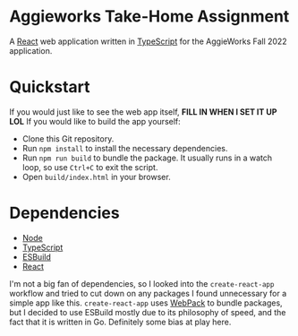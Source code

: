 # Aggieworks Take-Home Assignment
A [React](https://reactjs.org/) web application written in [TypeScript](https://www.typescriptlang.org/) for the AggieWorks Fall 2022 application.

# Quickstart
If you would just like to see the web app itself, __FILL IN WHEN I SET IT UP LOL__
If you would like to build the app yourself:
 - Clone this Git repository.
 - Run `npm install` to install the necessary dependencies.
 - Run `npm run build` to bundle the package. It usually runs in a watch loop, so use `Ctrl+C` to exit the script.
 - Open `build/index.html` in your browser.

# Dependencies
 - [Node](https://nodejs.org/)
 - [TypeScript](https://www.typescriptlang.org/)
 - [ESBuild](https://esbuild.github.io/)
 - [React](https://reactjs.org/)

I'm not a big fan of dependencies, so I looked into the `create-react-app` workflow and tried to cut down on any packages I found unnecessary for a simple app like this. `create-react-app` uses [WebPack](https://webpack.js.org) to bundle packages, but I decided to use ESBuild mostly due to its philosophy of speed, and the fact that it is written in Go. Definitely some bias at play here.
